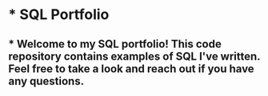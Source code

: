 # * SQL Portfolio

## * Welcome to my SQL portfolio! This code repository contains examples of SQL I've written. Feel free to take a look and reach out if you have any questions.
